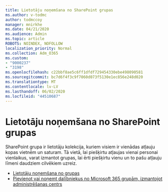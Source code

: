```yaml
---
title: Lietotāju noņemšana no SharePoint grupas
ms.author: v-todmc
author: todmccoy
manager: mnirkhe
ms.date: 04/21/2020
ms.audience: Admin
ms.topic: article
ROBOTS: NOINDEX, NOFOLLOW
localization_priority: Normal
ms.collection: Adm_O365
ms.custom:
- "9000237"
- "3198"
ms.openlocfilehash: c22bbf8ae5c6ff1dfdf729454330ebe498090581
ms.sourcegitcommit: bc7d6f4f3c9f7060d073f5130e1ec856e248d020
ms.translationtype: MT
ms.contentlocale: lv-LV
ms.lasthandoff: 06/02/2020
ms.locfileid: "44510687"
---
```

# <a name="remove-users-from-a-sharepoint-group"></a>Lietotāju noņemšana no SharePoint grupas

SharePoint grupa ir lietotāju kolekcija, kuriem visiem ir vienādas atļauju kopas vietnēm un saturam. Tā vietā, lai piešķirtu atļaujas vienai personai vienlaikus, varat izmantot grupas, lai ērti piešķirtu vienu un to pašu atļauju līmeni daudziem cilvēkiem uzreiz.

- [Lietotāju noņemšana no grupas](https://docs.microsoft.com/sharepoint/customize-sharepoint-site-permissions#remove-users-from-a-group)
- [Pievienot vai noņemt dalībniekus no Microsoft 365 grupām, izmantojot administrēšanas centrs](https://docs.microsoft.com/microsoft-365/admin/create-groups/add-or-remove-members-from-groups)

